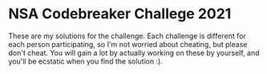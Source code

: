 # NSA Codebreaker Challege 2021

These are my solutions for the challenge. Each challenge is different for each person participating, so I'm not worried about cheating, but please don't cheat. You will gain a lot by actually working on these by yourself, and you'll be ecstatic when you find the solution :).

